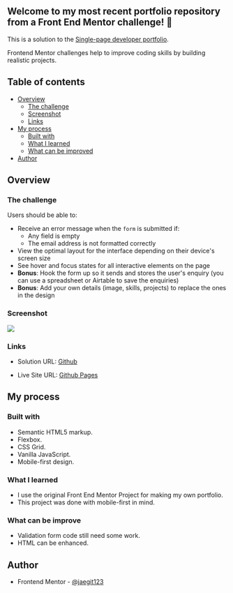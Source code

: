 ## Welcome to my most recent portfolio repository from a Front End Mentor challenge! 👋

This is a solution to the [Single-page developer portfolio](https://www.frontendmentor.io/challenges/singlepage-developer-portfolio-bBVj2ZPi-x/hub). 

Frontend Mentor challenges help to improve coding skills by building realistic projects. 

## Table of contents

- [Overview](#overview)
  - [The challenge](#the-challenge)
  - [Screenshot](#screenshot)
  - [Links](#links)
- [My process](#my-process)
  - [Built with](#built-with)
  - [What I learned](#what-i-learned)
  - [What can be improved](#What-can-be-improve)
- [Author](#author)

## Overview

### The challenge

Users should be able to:

- Receive an error message when the `form` is submitted if:
  - Any field is empty
  - The email address is not formatted correctly
- View the optimal layout for the interface depending on their device's screen size
- See hover and focus states for all interactive elements on the page
- **Bonus**: Hook the form up so it sends and stores the user's enquiry (you can use a spreadsheet or Airtable to save the enquiries)
- **Bonus**: Add your own details (image, skills, projects) to replace the ones in the design

### Screenshot

![](assets/images/preview.gif)

### Links

- Solution URL: [Github](https://github.com/jaegit123/My-portfolio)

- Live Site URL: [Github Pages](https://jaedevgithub.github.io/My-portfolio/)

## My process

### Built with

- Semantic HTML5 markup.
- Flexbox.
- CSS Grid.
- Vanilla JavaScript.
- Mobile-first design.

### What I learned

- I use the original Front End Mentor Project for making my own portfolio.
- This project was done with mobile-first in mind.

### What can be improve

- Validation form code still need some work.
- HTML can be enhanced.

## Author

- Frontend Mentor - [@jaegit123](https://www.frontendmentor.io/profile/jaegit123)
